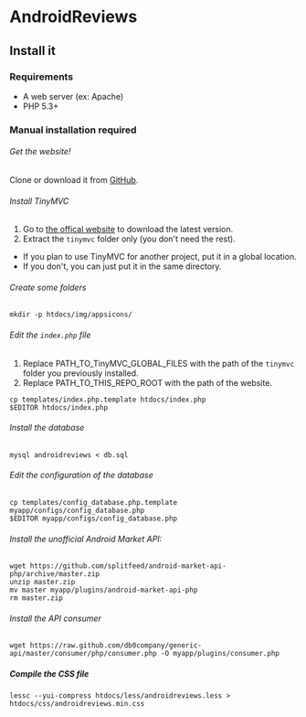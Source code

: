 AndroidReviews
==============

Install it
-----------

### Requirements

* A web server (ex: Apache)
* PHP 5.3+

### Manual installation required

###### Get the website!

Clone or download it from [GitHub](https://github.com/db0company/AndroidReviews).

###### Install TinyMVC

1. Go to [the offical website](http://www.tinymvc.com/download/) to download the latest version.
2. Extract the `tinymvc` folder only (you don't need the rest).
 - If you plan to use TinyMVC for another project, put it in a global location.
 - If you don't, you can just put it in the same directory.

###### Create some folders

```shell
mkdir -p htdocs/img/appsicons/
```

###### Edit the `index.php` file

1. Replace PATH_TO_TinyMVC_GLOBAL_FILES with the path of the `tinymvc` folder you previously installed.
2. Replace PATH_TO_THIS_REPO_ROOT with the path of the website.

```shell
cp templates/index.php.template htdocs/index.php
$EDITOR htdocs/index.php
```

###### Install the database

```shell
mysql androidreviews < db.sql
```

###### Edit the configuration of the database

```shell
cp templates/config_database.php.template myapp/configs/config_database.php
$EDITOR myapp/configs/config_database.php
```

###### Install the unofficial Android Market API:

```shell
wget https://github.com/splitfeed/android-market-api-php/archive/master.zip
unzip master.zip
mv master myapp/plugins/android-market-api-php
rm master.zip
```

###### Install the API consumer

```shell
wget https://raw.github.com/db0company/generic-api/master/consumer/php/consumer.php -O myapp/plugins/consumer.php
```


##### Compile the CSS file

```shell
lessc --yui-compress htdocs/less/androidreviews.less > htdocs/css/androidreviews.min.css
```
